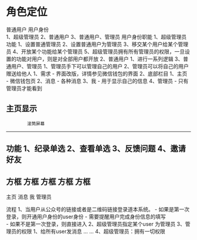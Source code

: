 # 角色定位

普通用户
	用户身份  
			1、超级管理员
			2、普通用户
			3、普通用户、管理员
	用户身份职能
			1、超级管理员功能 
				1、设置普通管理员
				2、设置普通用户为管理员
				3、移交某个用户给某个管理员
				4、开放某个功能给某个管理员
				5、超级管理员拥有所有管理员的权限，一旦设置的功能对用户，则是对全部用户都开放
			2、普通用户
				1、进行一系列逻辑
			3、普通用户、管理员
				1、管理员手下可以管理自己的用户
				2、管理员可以将自己的用户赠送给他人
1、需求
	- 界面改版，详情参见微信钱包的界面
2、底部栏目
	1、主页	-	微信钱包页
	2、消息	-	各种消息
	3、我  	-	用于显示自己的信息
	4、管理员 - 只有管理员才能看到

主页显示
--------------------------------

			滚筒屏幕

--------------------------------
功能
	1、纪录单选
	2、查看单选
	3、反馈问题
	4、邀请好友
--------------------------------

方框   方框  方框 	方框 	方框
--------------------------------
主页     消息    我    	管理员





流程
	1、当用户从公众号的链接或者是二维码链接登录道本系统。
		- 如果是第一次登录，则开通用户身份的user身份
			- 需要提醒用户完成身份信息的填写  
		- 如果不是第一次登录，则直接进入
	2、超级管理员指定某个user 为管理员
	3、管理员的权限
			1、给所有user发消息
			... ... 
	4、超级管理员：拥有一切权限
